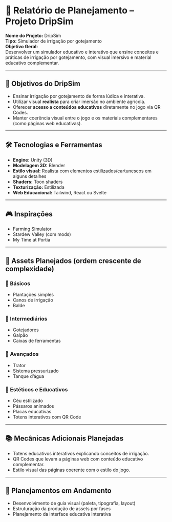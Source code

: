 
# 🌱 Relatório de Planejamento – Projeto DripSim

**Nome do Projeto:** DripSim  
**Tipo:** Simulador de irrigação por gotejamento  
**Objetivo Geral:**  
Desenvolver um simulador educativo e interativo que ensine conceitos e práticas de irrigação por gotejamento, com visual imersivo e material educativo complementar.

---

## 🎯 Objetivos do DripSim
- Ensinar irrigação por gotejamento de forma lúdica e interativa.
- Utilizar visual **realista** para criar imersão no ambiente agrícola.
- Oferecer **acesso a conteúdos educativos** diretamente no jogo via QR Codes.
- Manter coerência visual entre o jogo e os materiais complementares (como páginas web educativas).

---

## 🛠️ Tecnologias e Ferramentas
- **Engine:** Unity (3D)
- **Modelagem 3D:** Blender
- **Estilo visual:** Realista com elementos estilizados/cartunescos em alguns detalhes
- **Shaders:** Toon shaders
- **Texturização:** Estilizada
- **Web Educacional:** Tailwind, React ou Svelte

---

## 🎮 Inspirações
- Farming Simulator
- Stardew Valley (com mods)
- My Time at Portia

---

## 🧱 Assets Planejados (ordem crescente de complexidade)

### 🔹 Básicos
- Plantações simples
- Canos de irrigação
- Balde

### 🔸 Intermediários
- Gotejadores
- Galpão
- Caixas de ferramentas

### 🔶 Avançados
- Trator
- Sistema pressurizado
- Tanque d’água

### 🌟 Estéticos e Educativos
- Céu estilizado
- Pássaros animados
- Placas educativas
- Totens interativos com QR Code

---

## 📚 Mecânicas Adicionais Planejadas
- Totens educativos interativos explicando conceitos de irrigação.
- QR Codes que levam a páginas web com conteúdo educativo complementar.
- Estilo visual das páginas coerente com o estilo do jogo.

---

## 🔄 Planejamentos em Andamento
- Desenvolvimento de guia visual (paleta, tipografia, layout)
- Estruturação da produção de assets por fases
- Planejamento da interface educativa interativa
